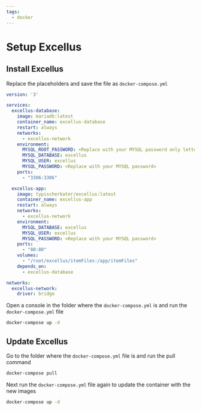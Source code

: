```yaml
---
tags:
  - docker
---
```


# Setup Excellus

## Install Excellus

Replace the placeholders and save the file as `docker-compose.yml`
```yaml
version: '3'

services:
  excellus-database:
    image: mariadb:latest
    container_name: excellus-database
    restart: always
    networks:
      - excellus-network
    environment:
      MYSQL_ROOT_PASSWORD: <Replace with your MYSQL password only letters and numbers no special charakters>
      MYSQL_DATABASE: excellus
      MYSQL_USER: excellus
      MYSQL_PASSWORD: <Replace with your MYSQL password>
    ports:
      - "3306:3306"

  excellus-app:
    image: typischerkater/excellus:latest
    container_name: excellus-app
    restart: always
    networks:
      - excellus-network
    environment:
      MYSQL_DATABASE: excellus
      MYSQL_USER: excellus
      MYSQL_PASSWORD: <Replace with your MYSQL password>
    ports:
      - "80:80"
    volumes:
      - "/root/excellus/itemFiles:/app/itemFiles"
    depends_on:
      - excellus-database

networks:
  excellus-network:
    driver: bridge
```

Open a console in the folder where the `docker-compose.yml` is and run the `docker-compose.yml` file
```bash
docker-compose up -d
```

## Update Excellus
Go to the folder where the `docker-compose.yml` file is and run the pull command
```bash
docker-compose pull
```

Next run the `docker-compose.yml` file again to update the container with the new images
```bash
docker-compose up -d
```